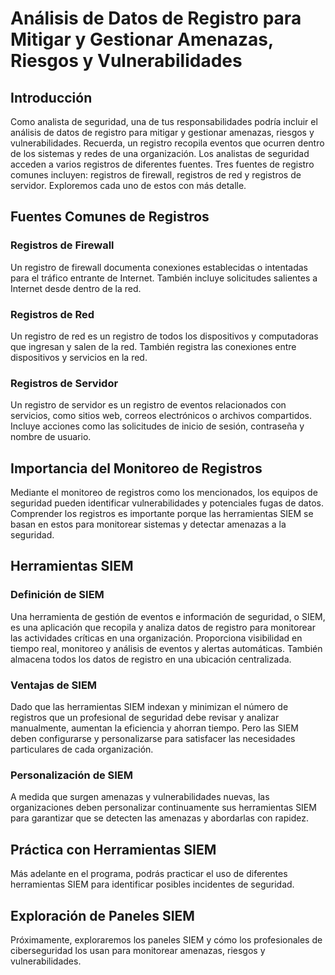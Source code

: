 # Análisis de Datos de Registro para Mitigar y Gestionar Amenazas, Riesgos y Vulnerabilidades

## Introducción
Como analista de seguridad, una de tus responsabilidades podría incluir el análisis de datos de registro para mitigar y gestionar amenazas, riesgos y vulnerabilidades. Recuerda, un registro recopila eventos que ocurren dentro de los sistemas y redes de una organización. Los analistas de seguridad acceden a varios registros de diferentes fuentes. Tres fuentes de registro comunes incluyen: registros de firewall, registros de red y registros de servidor. Exploremos cada uno de estos con más detalle.

## Fuentes Comunes de Registros

### Registros de Firewall
Un registro de firewall documenta conexiones establecidas o intentadas para el tráfico entrante de Internet. También incluye solicitudes salientes a Internet desde dentro de la red.

### Registros de Red
Un registro de red es un registro de todos los dispositivos y computadoras que ingresan y salen de la red. También registra las conexiones entre dispositivos y servicios en la red.

### Registros de Servidor
Un registro de servidor es un registro de eventos relacionados con servicios, como sitios web, correos electrónicos o archivos compartidos. Incluye acciones como las solicitudes de inicio de sesión, contraseña y nombre de usuario.

## Importancia del Monitoreo de Registros
Mediante el monitoreo de registros como los mencionados, los equipos de seguridad pueden identificar vulnerabilidades y potenciales fugas de datos. Comprender los registros es importante porque las herramientas SIEM se basan en estos para monitorear sistemas y detectar amenazas a la seguridad.

## Herramientas SIEM

### Definición de SIEM
Una herramienta de gestión de eventos e información de seguridad, o SIEM, es una aplicación que recopila y analiza datos de registro para monitorear las actividades críticas en una organización. Proporciona visibilidad en tiempo real, monitoreo y análisis de eventos y alertas automáticas. También almacena todos los datos de registro en una ubicación centralizada.

### Ventajas de SIEM
Dado que las herramientas SIEM indexan y minimizan el número de registros que un profesional de seguridad debe revisar y analizar manualmente, aumentan la eficiencia y ahorran tiempo. Pero las SIEM deben configurarse y personalizarse para satisfacer las necesidades particulares de cada organización.

### Personalización de SIEM
A medida que surgen amenazas y vulnerabilidades nuevas, las organizaciones deben personalizar continuamente sus herramientas SIEM para garantizar que se detecten las amenazas y abordarlas con rapidez.

## Práctica con Herramientas SIEM
Más adelante en el programa, podrás practicar el uso de diferentes herramientas SIEM para identificar posibles incidentes de seguridad.

## Exploración de Paneles SIEM
Próximamente, exploraremos los paneles SIEM y cómo los profesionales de ciberseguridad los usan para monitorear amenazas, riesgos y vulnerabilidades.
